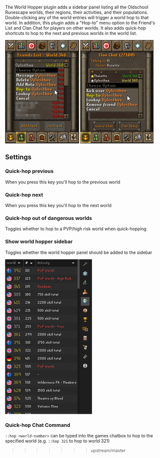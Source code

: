 The World Hopper plugin adds a sidebar panel listing all the Oldschool Runescape worlds, their regions, their activities, and their populations. Double-clicking any of the world entries will trigger a world hop to that world. In addition, this plugin adds a "Hop-to" menu option to the Friend's List and Clan Chat for players on other worlds. It also adds quick-hop shortcuts to hop to the next and previous worlds in the world list.

![friend's list hop-to example](img/world-hopper/world_hopper_friend_hop_to.png)
![clan chat hop-to example](img/world-hopper/world_hopper_clan_hop_to.png)

## Settings

### Quick-hop previous

When you press this key you'll hop to the previous world

### Quick-hop next

When you press this key you'll hop to the next world

### Quick-hop out of dangerous worlds

Toggles whether to hop to a PVP/high risk world when quick-hopping

### Show world hopper sidebar

Toggles whether the world hopper panel should be added to the sidebar

![world hopper sidebar](img/world-hopper/world_hopper_sidebar.png)
### Quick-hop Chat Command

`::hop <world-number>` can be typed into the games chatbox to hop to the specified world (e.g. `::hop 321` to hop to world 321)
>>>>>>> upstream/master
